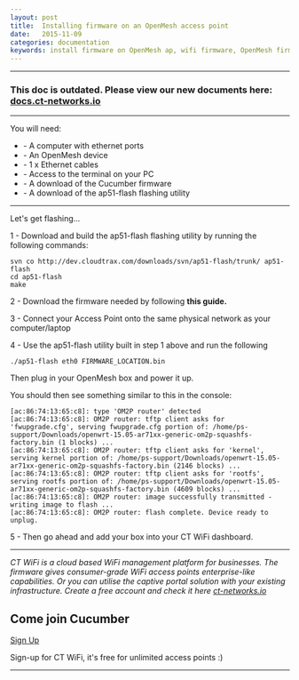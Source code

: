 ```yaml
---
layout: post
title:  Installing firmware on an OpenMesh access point
date:   2015-11-09
categories: documentation
keywords: install firmware on OpenMesh ap, wifi firmware, OpenMesh firmware update
---
```


<hr>
<h3>This doc is outdated. Please view our new documents here:<br>
<a href="http://docs.ct-networks.io/article/84-openmesh-installation">docs.ct-networks.io</a></h3>
<hr>

You will need:

<ul>
<li>- A computer with ethernet ports</li>
<li>- An OpenMesh device</li>
<li>- 1 x Ethernet cables</li>
<li>- Access to the terminal on your PC</li>
<li>- A download of the Cucumber firmware</li>
<li>- A download of the ap51-flash flashing utility</li>
</ul>

<hr>

Let's get flashing...

1 - Download and build the ap51-flash flashing utility by running the following commands:

```
svn co http://dev.cloudtrax.com/downloads/svn/ap51-flash/trunk/ ap51-flash
cd ap51-flash
make
```

2 - Download the firmware needed by following <span data-elevio-article="13200">**this guide.**</span>

3 - Connect your Access Point onto the same physical network as your computer/laptop

4 - Use the ap51-flash utility built in step 1 above and run the following

```
./ap51-flash eth0 FIRMWARE_LOCATION.bin
```

Then plug in your OpenMesh box and power it up.

You should then see something similar to this in the console:

```
[ac:86:74:13:65:c8]: type 'OM2P router' detected
[ac:86:74:13:65:c8]: OM2P router: tftp client asks for 'fwupgrade.cfg', serving fwupgrade.cfg portion of: /home/ps-support/Downloads/openwrt-15.05-ar71xx-generic-om2p-squashfs-factory.bin (1 blocks) ...
[ac:86:74:13:65:c8]: OM2P router: tftp client asks for 'kernel', serving kernel portion of: /home/ps-support/Downloads/openwrt-15.05-ar71xx-generic-om2p-squashfs-factory.bin (2146 blocks) ...
[ac:86:74:13:65:c8]: OM2P router: tftp client asks for 'rootfs', serving rootfs portion of: /home/ps-support/Downloads/openwrt-15.05-ar71xx-generic-om2p-squashfs-factory.bin (4609 blocks) ...
[ac:86:74:13:65:c8]: OM2P router: image successfully transmitted - writing image to flash ...
[ac:86:74:13:65:c8]: OM2P router: flash complete. Device ready to unplug.
```

5 - Then go ahead and add your box into your CT WiFi dashboard.

<hr>

*CT WiFi is a cloud based WiFi management platform for businesses. The firmware gives consumer-grade WiFi access points enterprise-like capabilities. Or you can utilise the captive portal solution with your existing infrastructure. Create a free account and check it here <a href="https://ct-networks.io">ct-networks.io</a>*


<div class="mdl-typography--text-center">

<h2>Come join Cucumber</h2>

<a href="/sign-up" class="button success dst">Sign Up</a><br>

<p>Sign-up for CT WiFi, it's free for unlimited access points :)</p>

<hr>

</div>
